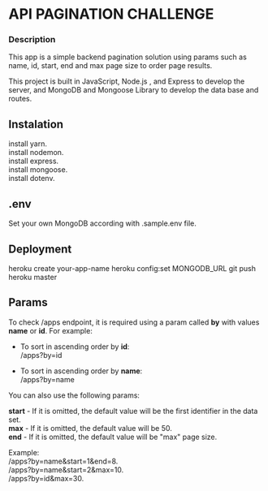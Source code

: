 # API PAGINATION CHALLENGE

### Description

This app is a simple backend pagination solution using params such as name, id, start, end and max page size to order page results.

This project is built in JavaScript, Node.js , and Express to develop the server, and MongoDB and Mongoose Library to develop the data base and routes.

## Instalation

install yarn.  
install nodemon.  
install express.  
install mongoose.  
install dotenv.

## .env

Set your own MongoDB according with .sample.env file.

## Deployment

heroku create your-app-name
heroku config:set MONGODB_URL
git push heroku master

## Params

To check /apps endpoint, it is required using a param called **by** with values **name** or **id**. For example:

- To sort in ascending order by **id**:  
  /apps?by=id

- To sort in ascending order by **name**:  
  /apps?by=name

You can also use the following params:

**start** - If it is omitted, the default value will be the first identifier in the data set.  
**max** - If it is omitted, the default value will be 50.  
**end** - If it is omitted, the default value will be "max" page size.

Example:  
/apps?by=name&start=1&end=8.  
/apps?by=name&start=2&max=10.  
/apps?by=id&max=30.
